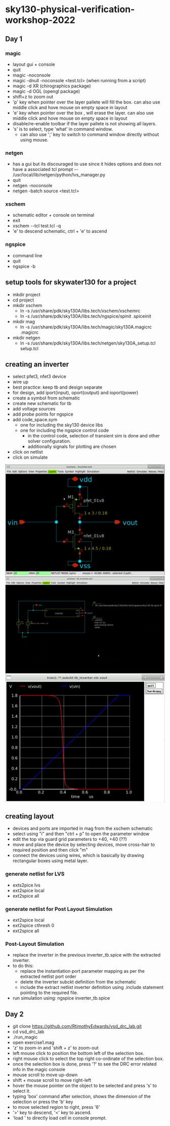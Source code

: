# sky130-physical-verification-workshop-2022

## Day 1
### magic 
- layout gui + console
- quit
- magic -noconsole
- magic -dnull -noconsole <test.tcl> (when running from a script)
- magic -d XR (chirographics package)
- magic -d OGL (opengl package)
- shift+z to zoom out
- 'p' key when pointer over the layer pallete will fill the box. can also use middle click and hove mouse on empty space in layout
- 'e' key when pointer over the box , will erase the layer. can also use middle click and hove mouse on empty space in layout
- disable/re-enable toolbar if the layer pallete is not showing all layers.
- 's' is to select, type 'what' in command window.
  - can also use ';' key to switch to command window directly without using mouse.
### netgen
- has a gui but its discouraged to use since it hides options and does not have a associated tcl prompt
-- /usr/local/lib/netgen/python/lvs_manager.py
- quit
- netgen -noconsole
- netgen -batch source <test.tcl>
### xschem
- schematic editor + console on terminal
- exit
- xschem --tcl test.tcl -q
- 'e' to descend schematic, ctrl + 'e' to ascend
### ngspice
- command line
- quit
- ngspice -b

## setup tools for skywater130 for a project
- mkdir project
- cd project
- mkdir xschem
  - ln -s /usr/share/pdk/sky130A/libs.tech/xschem/xschemrc
  - ln -s /usr/share/pdk/sky130A/libs.tech/ngspice/spinit .spiceinit
- mkdir mag
  - ln -s /usr/share/pdk/sky130A/libs.tech/magic/sky130A.magicrc .magicrc
- mkdir netgen
  - ln -s /usr/share/pdk/sky130A/libs.tech/netgen/sky130A_setup.tcl setup.tcl
  
## creating an inverter
- select pfet3, nfet3 device
- wire up
- best practice: keep tb and design separate
- for design, add iport(input), oport(output) and ioport(power)
- create a symbol from schematic
- create new schematic for tb
- add voltage sources
- add probe points for ngspice
- add code_space.sym
  - one for including the sky130 device libs
  - one for including the ngspice control code
    - in the control code, selection of transient sim is done and other solver configuration.
    - additionally signals for plotting are chosen
- click on netlist
- click on simulate

![alt text](images/Screenshot_20221011-004630_aRDP%20Free.jpg "inverter schematic")
![alt text](images/Screenshot_20221011-004718_aRDP%20Free.jpg "inverter_tb schematic")
![alt text](images/Screenshot_20221011-004559_aRDP%20Free.jpg "inverter ngspice plot")


## creating layout
- devices and ports are imported in mag from the xschem schematic
- select using "i" and then "ctrl + p" to open the parameter window
- edit the top via guard grid parameters to +40, +40 (??)
- move and place the device by selecting devices, move cross-hair to required position and then click "m"
- connect the devices using wires, which is basically by drawing rectangular boxes using metal layer.

### generate netlist for LVS
- exts2pice lvs
- ext2spice local
- ext2spice all

### generate netlist for Post Layout Simulation
- ext2spice local
- ext2spice cthresh 0
- ext2spice all

### Post-Layout Simulation
- replace the inverter in the previous inverter_tb.spice with the extracted inverter.
- to do this:
  - replace the instantiation port parameter mapping as per the extracted netlist port order
  - delete the inverter subckt definition from the schematic
  - include the extract netlist inverter definition using .include statement pointing to the required file.
- run simulation using: ngspice inverter_tb.spice

## Day 2
- git clone https://github.com/RtimothyEdwards/vsd_drc_lab.git
- cd vsd_drc_lab
- ./run_magic
- open exercise1.mag
- 'z' to zoom-in and 'shift + z' to zoom-out 
- left mouse click to position the bottom left of the selection box. 
- right mouse click to select the top right co-ordinate of the selection box.
- once the selection box is done, press '?' to see the DRC error related info in the magic console
- mouse scroll to move up-down
- shift + mouse scroll to move right-left
- hover the mouse pointer on the object to be selected and press 's' to select it.
- typing 'box' command after selection, shows the dimension of the selection or press the 'b' key
- to move selected region to right, press '6'
- '>' key to descend, '<' key to ascend.
-  'load <cellname>' to directly load cell in console prompt.

